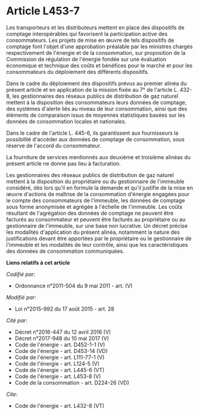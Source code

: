 # Article L453-7

Les transporteurs et les distributeurs mettent en place des dispositifs de comptage interopérables qui favorisent la
participation active des consommateurs. Les projets de mise en œuvre de tels dispositifs de comptage font l'objet d'une
approbation préalable par les ministres chargés respectivement de l'énergie et de la consommation, sur proposition de la
Commission de régulation de l'énergie fondée sur une évaluation économique et technique des coûts et bénéfices pour le marché
et pour les consommateurs du déploiement des différents dispositifs. 

Dans le cadre du déploiement des dispositifs prévus au premier alinéa du présent article et en application de la mission
fixée au 7° de l'article L. 432-8, les gestionnaires des réseaux publics de distribution de gaz naturel mettent à la
disposition des consommateurs leurs données de comptage, des systèmes d'alerte liés au niveau de leur consommation, ainsi que
des éléments de comparaison issus de moyennes statistiques basées sur les données de consommation locales et nationales. 

Dans le cadre de l'article L. 445-6, ils garantissent aux fournisseurs la possibilité d'accéder aux données de comptage de
consommation, sous réserve de l'accord du consommateur. 

La fourniture de services mentionnés aux deuxième et troisième alinéas du présent article ne donne pas lieu à facturation. 

Les gestionnaires des réseaux publics de distribution de gaz naturel mettent à la disposition du propriétaire ou du
gestionnaire de l'immeuble considéré, dès lors qu'il en formule la demande et qu'il justifie de la mise en œuvre d'actions de
maîtrise de la consommation d'énergie engagées pour le compte des consommateurs de l'immeuble, les données de comptage sous
forme anonymisée et agrégée à l'échelle de l'immeuble. Les coûts résultant de l'agrégation des données de comptage ne peuvent
être facturés au consommateur et peuvent être facturés au propriétaire ou au gestionnaire de l'immeuble, sur une base non
lucrative. Un décret précise les modalités d'application du présent alinéa, notamment la nature des justifications devant
être apportées par le propriétaire ou le gestionnaire de l'immeuble et les modalités de leur contrôle, ainsi que les
caractéristiques des données de consommation communiquées.

**Liens relatifs à cet article**

_Codifié par_:

  - Ordonnance n°2011-504 du 9 mai 2011 - art. (V)

_Modifié par_:

  - Loi n°2015-992 du 17 août 2015 - art. 28

_Cité par_:

  - Décret n°2016-447 du 12 avril 2016 (V)
  - Décret n°2017-948 du 10 mai 2017 (V)
  - Code de l'énergie - art. D452-1-1 (V)
  - Code de l'énergie - art. D453-14 (VD)
  - Code de l'énergie - art. L111-77-1 (V)
  - Code de l'énergie - art. L124-5 (V)
  - Code de l'énergie - art. L445-6 (VT)
  - Code de l'énergie - art. L453-8 (V)
  - Code de la consommation - art. D224-26 (VD)

_Cite_:

  - Code de l'énergie - art. L432-8 (VT)

